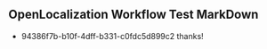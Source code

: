 ## OpenLocalization Workflow Test MarkDown
* 94386f7b-b10f-4dff-b331-c0fdc5d899c2 thanks!

<!--HONumber=Sep16_HO1-->


